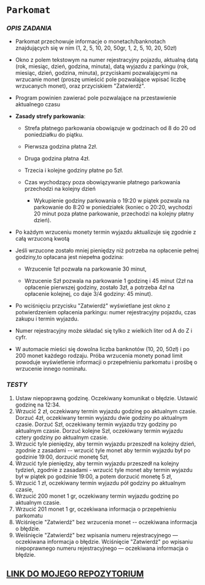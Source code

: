 # `Parkomat`

### ***OPIS ZADANIA***

* Parkomat przechowuje informacje o monetach/banknotach znajdujących się w nim (1, 2, 5, 10, 20, 50gr, 1, 2, 5, 10, 20, 50zł)
* Okno z polem tekstowym na numer rejestracyjny pojazdu, aktualną datą (rok, miesiąc, dzień, godzina, minuta), datą wyjazdu z parkingu (rok, miesiąc, dzień, godzina, minuta), przyciskami pozwalającymi na wrzucanie monet (proszę umieścić pole pozwalające wpisać liczbę wrzucanych monet), oraz przyciskiem "Zatwierdź".

* Program powinien zawierać pole pozwalające na przestawienie aktualnego czasu

* **Zasady strefy parkowania**:

    * Strefa płatnego parkowania obowiązuje w godzinach od 8 do 20 od poniedziałku do piątku.

    * Pierwsza godzina płatna 2zł.

    * Druga godzina płatna 4zł.

    * Trzecia i kolejne godziny płatne po 5zł.

    * Czas wychodzący poza obowiązywanie płatnego parkowania przechodzi na kolejny dzień
        * Wykupienie godziny parkowania o 19:20 w piątek pozwala na parkowanie do 8:20 w poniedziałek (koniec o 20:20, wychodzi 20 minut poza płatne parkowanie, przechodzi na kolejny płatny dzień).

* Po każdym wrzuceniu monety termin wyjazdu aktualizuje się zgodnie z całą wrzuconą kwotą

* Jeśli wrzucone zostało mniej pieniędzy niż potrzeba na opłacenie pełnej godziny,to opłacana jest niepełna godzina:

    * Wrzucenie 1zł pozwała na parkowanie 30 minut,

    * Wrzucenie Szł pozwala na parkowanie 1 godzinę i 45 minut (2zł na opłacenie pierwszej godziny, zostało 3zł, a potrzeba 4zł na opłacenie kolejnej, co daje 3/4 godziny: 45 minut).

* Po wciśnięciu przycisku "Zatwierdź" wyświetlane jest okno z potwierdzeniem opłacenia parkingu: numer rejestracyjny pojazdu, czas zakupu i termin wyjazdu.

* Numer rejestracyjny może składać się tylko z wielkich liter od A do Z i cyfr.
* W automacie mieści się dowolna liczba banknotów (10, 20, 50zł) i po 200 monet każdego rodzaju. Próba wrzucenia monety ponad limit powoduje wyświetlenie informacji o przepełnieniu parkomatu i prośbę o wrzucenie innego nominału.


### ***TESTY*** 


1. Ustaw niepoprawną godzinę. Oczekiwany komunikat o błędzie. Ustawić godzinę na 12:34.
2. Wrzucić 2 zł, oczekiwany termin wyjazdu godzinę po aktualnym czasie. Dorzuć 4zł, oczekiwany termin wyjazdu dwie godziny po aktualnym czasie. Dorzuć Szł, oczekiwany termin wyjazdu trzy godziny po aktualnym czasie. Dorzuć kolejne Szł, oczekiwany termin wyjazdu cztery godziny po aktualnym czasie.
3. Wrzucić tyle pieniędzy, aby termin wyjazdu przeszedł na kolejny dzień, zgodnie z zasadami -- wrzucić tyle monet aby termin wyjazdu był po godzinie 19:00, dorzucić monetę 5zł,
4. Wrzucić tyle pieniędzy, aby termin wyjazdu przeszedł na kolejny tydzień, zgodnie z zasadami - wrzucić tyle monet aby termin wyjazdu był w piątek po godzinie 19:00, a potem dorzucić monetę 5 zł,
5. Wrzucić 1 zł, oczekiwany termin wyjazdu pół godziny po aktualnym czasie,
6. Wrzucić 200 monet 1 gr, oczekiwany termin wyjazdu godzinę po aktualnym czasie.
7. Wrzucić 201 monet 1 gr, oczekiwana informacja o przepełnieniu parkomatu
8. Wciśnięcie "Zatwierdź" bez wrzucenia monet -- oczekiwana informacja o błędzie.
9. Weiśnięcie "Zatwierdź" bez wpisania numeru rejestracyjnego — oczekiwana informacja o błędzie. Wciśnięcie "Zatwierdź" po wpisaniu niepoprawnego numeru rejestracyjnego — oczekiwana informacja o błędzie.

## [LINK DO MOJEGO REPOZYTORIUM](https://github.com/nnnastasiia/JS_projekt_python) 
